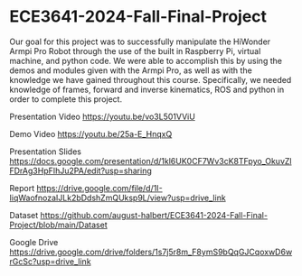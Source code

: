 # ECE3641-2024-Fall-Final-Project

Our goal for this project was to successfully manipulate the HiWonder Armpi Pro Robot through the use of the built in Raspberry Pi, virtual machine, and python code. We were able to accomplish this by using the demos and modules given with the Armpi Pro, as well as with the knowledge we have gained throughout this course. Specifically, we needed knowledge of frames, forward and inverse kinematics, ROS and python in order to complete this project. 

Presentation Video 
https://youtu.be/vo3L501VViU

Demo Video
https://youtu.be/25a-E_HnqxQ 

Presentation Slides
https://docs.google.com/presentation/d/1kl6UK0CF7Wv3cK8TFpyo_OkuvZlFDrAg3HpFIhJu2PA/edit?usp=sharing

Report
https://drive.google.com/file/d/1I-IiqWaofnozaIJLk2bDdshZmQUksp9L/view?usp=drive_link

Dataset
https://github.com/august-halbert/ECE3641-2024-Fall-Final-Project/blob/main/Dataset

Google Drive
https://drive.google.com/drive/folders/1s7j5r8m_F8ymS9bQqGJCqoxwD6wrGcSc?usp=drive_link

